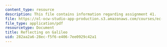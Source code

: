 ```yaml
---
content_type: resource
description: This file contains information regarding assignment 41.
file: https://ol-ocw-studio-app-production.s3.amazonaws.com/courses/ec-050-recreate-experiments-from-history-inform-the-future-from-the-past-galileo-january-iap-2010/282aa2a628ecf5f6e4067ee0929c42a1_MITEC_050IAP10_assn41.pdf
file_type: application/pdf
resourcetype: Document
title: Reflecting on Galileo
uid: 282aa2a6-28ec-f5f6-e406-7ee0929c42a1
---
```

